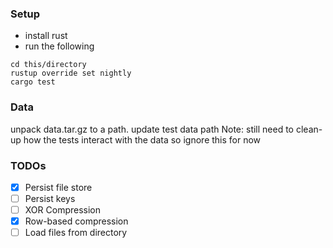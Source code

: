 ### Setup

* install rust
* run the following

```
cd this/directory
rustup override set nightly
cargo test
```

### Data

unpack data.tar.gz to a path. update test data path
Note: still need to clean-up how the tests interact with the data so ignore this for now

### TODOs
- [x] Persist file store
- [ ] Persist keys
- [ ] XOR Compression
- [x] Row-based compression
- [ ] Load files from directory

